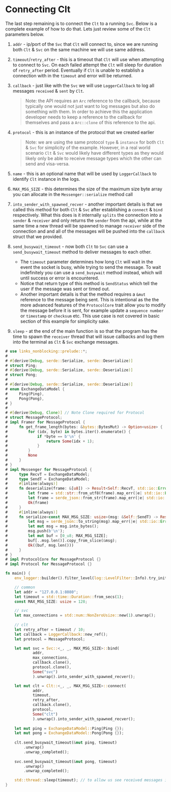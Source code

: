 # Connecting Clt

The last step remaining is to connect the `Clt` to a running `Svc`. Below is a complete example of how to do that. Lets just review some of the `Clt` parameters below.

1. `addr` - ip/port of the `Svc` that `Clt` will connect to, since we are running both `Clt` & `Svc` on the same machine we will use same address.

2. `timeout`/`retry_after` - this is a timeout that `Clt` will use when attempting to connect to `Svc`. On each failed attempt the `Clt` will sleep for duration of `retry_after` period. Eventually if `Clt` is unable to establish a connection with in the `timeout` and error will be returned.

3. `callback` - just like with the `Svc` we will use `LoggerCallback` to log all messages `received` & `sent` by `Clt`.
   > Note: the API requires an `Arc` reference to the callback, because typically one would not just want to log messages but also do something with them. In order to achieve this the application developer needs to keep a reference to the callback for themselves and pass a `Arc::clone` of this reference to the api. 

4. `protocol` - this is an instance of the protocol that we created earlier
   > Note: we are using the same protocol `type` & `instance` for both `Clt` & `Svc` for simplicity of the example. However, in a real world scenario `Clt` & `Svc` would likely have different types as they would likely only be able to receive message types which the other can send and visa-versa.

5. `name` - this is an optional name that will be used by `LoggerCallback` to identify `Clt` instance in the logs.
   
6. `MAX_MSG_SIZE` - this determines the size of the maximum size byte array you can allocate in the `Messenger::serialize` method call

7. `into_sender_with_spawned_recver` - another important details is that we called this method for both `Clt` & `Svc` after establishing a `connect` & `bind` respectively. What this does is it internally `splits` the connection into a `sender` & `receiver` and only returns the `sender` from the api, while at the same time a new thread will be spawned to manage `receiver` side of the connection and and all of the messages will be pushed into the `callback` struct that we provided.

8. `send_busywait_timeout` - now both `Clt` to `Svc` can use a `send_busywait_timeout` method to deliver messages to each other. 
   * The `timeout` parameter determines how long `Clt` will wait in the event the socket is busy, while trying to send the message. To wait indefinitely you can use a `send_busywait` method instead, which will until success or error is encountered.
   * Notice that return type of this method is `SendStatus` which tell the user if the message was sent or timed out.
   * Another important details is that the method requires a `&mut` reference to the message being sent. This is intentional as the the more advanced features of the `ProtocolCore` trait allow you to modify the message before it is sent, for example update a `sequence number` or `timestamp` or `checksum` etc. This use case is not covered in basic section of this example for simplicity sake.

9. `sleep` - at the end of the main function is so that the program has the time to spawn the `receiver` thread that will issue callbacks and log them into the terminal as `Clt` & `Svc` exchange messages.


```rust
# use links_nonblocking::prelude::*;
# 
# #[derive(Debug, serde::Serialize, serde::Deserialize)]
# struct Ping;
# #[derive(Debug, serde::Serialize, serde::Deserialize)]
# struct Pong;
# 
# #[derive(Debug, serde::Serialize, serde::Deserialize)]
# enum ExchangeDataModel {
#     Ping(Ping),
#     Pong(Pong),
# }
# 
# #[derive(Debug, Clone)] // Note Clone required for Protocol
# struct MessageProtocol;
# impl Framer for MessageProtocol {
#     fn get_frame_length(bytes: &bytes::BytesMut) -> Option<usize> {
#         for (idx, byte) in bytes.iter().enumerate() {
#             if *byte == b'\n' {
#                 return Some(idx + 1);
#             }
#         }
#         None
#     }
# }
# impl Messenger for MessageProtocol {
#     type RecvT = ExchangeDataModel;
#     type SendT = ExchangeDataModel;
#     #[inline(always)]
#     fn deserialize(frame: &[u8]) -> Result<Self::RecvT, std::io::Error> {
#         let frame = std::str::from_utf8(frame).map_err(|e| std::io::Error::new(std::io::ErrorKind::InvalidData, # e))?;
#         let frame = serde_json::from_str(frame).map_err(|e| std::io::Error::new(std::io::ErrorKind::InvalidData, # e))?;
#         Ok(frame)
#     }
#     #[inline(always)]
#     fn serialize<const MAX_MSG_SIZE: usize>(msg: &Self::SendT) -> Result<([u8; MAX_MSG_SIZE], usize), # std::io::Error> {
#         let msg = serde_json::to_string(msg).map_err(|e| std::io::Error::new(std::io::ErrorKind::InvalidData, # e))?;
#         let mut msg = msg.into_bytes();
#         msg.push(b'\n');
#         let mut buf = [0_u8; MAX_MSG_SIZE];
#         buf[..msg.len()].copy_from_slice(&msg);
#         Ok((buf, msg.len()))
#     }
# }
# impl ProtocolCore for MessageProtocol {}
# impl Protocol for MessageProtocol {}

fn main() {
    env_logger::builder().filter_level(log::LevelFilter::Info).try_init().unwrap();

    // common
    let addr = "127.0.0.1:8080";
    let timeout = std::time::Duration::from_secs(1);
    const MAX_MSG_SIZE: usize = 128;

    // svc
    let max_connections = std::num::NonZeroUsize::new(1).unwrap();
    
    // clt
    let retry_after = timeout / 10;
    let callback = LoggerCallback::new_ref();
    let protocol = MessageProtocol;

    let mut svc = Svc::<_, _, MAX_MSG_SIZE>::bind(
            addr, 
            max_connections, 
            callback.clone(), 
            protocol.clone(), 
            Some("svc")
            ).unwrap().into_sender_with_spawned_recver();

    let mut clt = Clt::<_, _, MAX_MSG_SIZE>::connect(
            addr, 
            timeout, 
            retry_after, 
            callback.clone(), 
            protocol, 
            Some("clt")
            ).unwrap().into_sender_with_spawned_recver();
    
    let mut ping = ExchangeDataModel::Ping(Ping {});
    let mut pong = ExchangeDataModel::Pong(Pong {});
    
    clt.send_busywait_timeout(&mut ping, timeout)
        .unwrap()
        .unwrap_completed();
    
    svc.send_busywait_timeout(&mut pong, timeout)
        .unwrap()
        .unwrap_completed();

    std::thread::sleep(timeout); // to allow us see received messages in the log
}

```